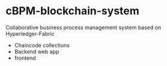 # cBPM-blockchain-system

Collaborative business process management system based on Hyperledger-Fabric

- Chaincode collections
- Backend web app
- frontend
